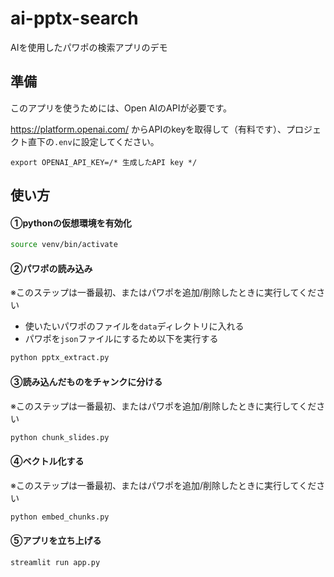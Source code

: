 # ai-pptx-search

AIを使用したパワポの検索アプリのデモ

## 準備

このアプリを使うためには、Open AIのAPIが必要です。

https://platform.openai.com/ からAPIのkeyを取得して（有料です）、プロジェクト直下の`.env`に設定してください。

```.env
export OPENAI_API_KEY=/* 生成したAPI key */
```

## 使い方

#### ①pythonの仮想環境を有効化

```bash
source venv/bin/activate
```

#### ②パワポの読み込み

※このステップは一番最初、またはパワポを追加/削除したときに実行してください

- 使いたいパワポのファイルを`data`ディレクトリに入れる
- パワポを`json`ファイルにするため以下を実行する

```bash
python pptx_extract.py
```

#### ③読み込んだものをチャンクに分ける

※このステップは一番最初、またはパワポを追加/削除したときに実行してください

```bash
python chunk_slides.py
```

#### ④ベクトル化する

※このステップは一番最初、またはパワポを追加/削除したときに実行してください

```bash
python embed_chunks.py
```

#### ⑤アプリを立ち上げる

```bash
streamlit run app.py
```